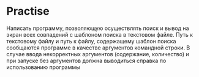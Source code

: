 # Practise 
Написать программу, позволяющую осуществлять поиск и вывод на экран всех совпадений с шаблоном поиска в текстовом файле. Путь к текстовому файлу и путь к файлу, содержащему шаблон поиска сообщаются программе в качестве аргументов командной строки. В случае ввода некорректных аргументов (содержание, количество) и при запуске без аргументов должна выводиться справка по использованию программы
